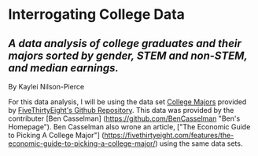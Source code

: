 # Interrogating College Data 
## *A data analysis of college graduates and their majors sorted by gender, STEM and non-STEM, and median earnings.*

By Kaylei Nilson-Pierce


For this data analysis, I will be using the data set [College Majors](https://github.com/fivethirtyeight/data/tree/master/college-majors "College Majors Data Set") provided by [FiveThirtyEight's Github Repository](https://github.com/fivethirtyeight/data "FiveThirtyEight Repository Homepage"). This data was provided by the contributer [Ben Casselman] (https://github.com/BenCasselman "Ben's Homepage"). Ben Casselman also wrone an article, ["The Economic Guide to Picking A College Major"] (https://fivethirtyeight.com/features/the-economic-guide-to-picking-a-college-major/) using the same data sets. 

